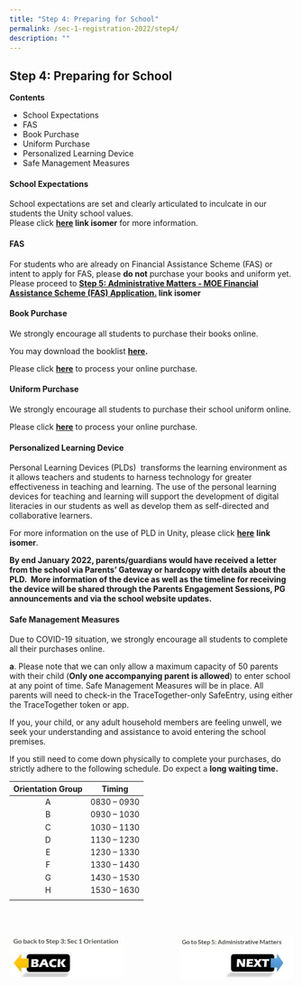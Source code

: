 ```yaml
---
title: "Step 4: Preparing for School"
permalink: /sec-1-registration-2022/step4/
description: ""
---
```

## Step 4: Preparing for School

**Contents**<br>
* School Expectations
* FAS
* Book Purchase
* Uniform Purchase
* Personalized Learning Device
* Safe Management Measures

#### School Expectations

School expectations are set and clearly articulated to inculcate in our students the Unity school values.   
Please click **[here](https://unitysec.moe.edu.sg/our-school/student-management/school-expectations) link isomer** for more information.

#### FAS 

For students who are already on Financial Assistance Scheme (FAS) or intent to apply for FAS, please **do not** purchase your books and uniform yet. Please proceed to **[Step 5: Administrative Matters - MOE Financial Assistance Scheme (FAS) Application.](https://unitysec-moe-edu-sg-admin.cwp.sg/sec-1-registration-2022/step-5-administration-matters) link isomer**

#### Book Purchase

We strongly encourage all students to purchase their books online. 

You may download the booklist **[here](/files/Sec%201%20Booklist%202022.pdf).**

Please click [**here**](https://languagetrading.com.sg/) to process your online purchase.

#### Uniform Purchase

We strongly encourage all students to purchase their school uniform online. 

Please click [**here**](http://hongkongtatkee.com/) to process your online purchase.

#### Personalized Learning Device

Personal Learning Devices (PLDs)  transforms the learning environment as it allows teachers and students to harness technology for greater effectiveness in teaching and learning. The use of the personal learning devices for teaching and learning will support the development of digital literacies in our students as well as develop them as self-directed and collaborative learners.  
  
For more information on the use of PLD in Unity, please click [**here**](https://unitysec-moe-edu-sg-admin.cwp.sg/ndlp-at-unity) **link isomer**.   
  
**By end January 2022, parents/guardians would have received a letter from the school via Parents’ Gateway or hardcopy with details about the PLD.  More information of the device as well as the timeline for receiving the device will be shared through the Parents Engagement Sessions, PG announcements and via the school website updates.**

#### Safe Management Measures

Due to COVID-19 situation, we strongly encourage all students to complete all their purchases online.

**a**. Please note that we can only allow a maximum capacity of 50 parents with their child (**Only one accompanying parent is allowed**) to enter school at any point of time. Safe Management Measures will be in place. All parents will need to check-in the TraceTogether-only SafeEntry, using either the TraceTogether token or app.

If you, your child, or any adult household members are feeling unwell, we seek your understanding and assistance to avoid entering the school premises.

If you still need to come down physically to complete your purchases, do strictly adhere to the following schedule. Do expect a **long waiting time.**

| **Orientation Group** | **Timing** |
|:---:|---|
| A | 0830 – 0930 |
| B | 0930 – 1030 |
| C | 1030 – 1130 |
| D | 1130 – 1230 |
| E | 1230 – 1330 |
| F |1330 – 1430  |
| G | 1430 – 1530 |
| H | 1530 – 1630 |
|  |  |

<br><br>

<p><a href="/sec-1-registration-2022/step3/">
<img style="width:40%" align=left src="/images/photo1670136755.jpeg">
</a></p>

<p><a href="/sec-1-registration-2022/step5/">
<img style="width:40%" align=right src="/images/photo1670136763.jpeg">
</a></p>